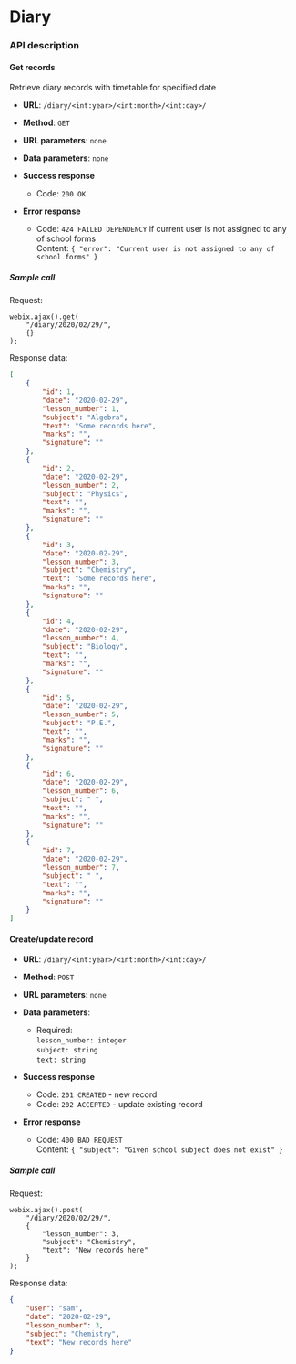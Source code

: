 # Diary


### API description

#### Get records

Retrieve diary records with timetable for specified date

* **URL**:
`/diary/<int:year>/<int:month>/<int:day>/`

* **Method**:
`GET`
  
* **URL parameters**:
`none`

* **Data parameters**:
`none`

* **Success response**
    * Code: `200 OK`

* **Error response**
    * Code: `424 FAILED DEPENDENCY` if current user is not assigned to any
            of school forms<br>
      Content: `{ "error": "Current user is not assigned to any of school forms" }`
 
##### Sample call

Request:
```
webix.ajax().get(
    "/diary/2020/02/29/",
    {}
);
```

Response data:
```json
[
    {
        "id": 1,
        "date": "2020-02-29",
        "lesson_number": 1,
        "subject": "Algebra",
        "text": "Some records here",
        "marks": "",
        "signature": ""
    },
    {
        "id": 2,
        "date": "2020-02-29",
        "lesson_number": 2,
        "subject": "Physics",
        "text": "",
        "marks": "",
        "signature": ""
    },
    {
        "id": 3,
        "date": "2020-02-29",
        "lesson_number": 3,
        "subject": "Chemistry",
        "text": "Some records here",
        "marks": "",
        "signature": ""
    },
    {
        "id": 4,
        "date": "2020-02-29",
        "lesson_number": 4,
        "subject": "Biology",
        "text": "",
        "marks": "",
        "signature": ""
    },
    {
        "id": 5,
        "date": "2020-02-29",
        "lesson_number": 5,
        "subject": "P.E.",
        "text": "",
        "marks": "",
        "signature": ""
    },
    {
        "id": 6,
        "date": "2020-02-29",
        "lesson_number": 6,
        "subject": " ",
        "text": "",
        "marks": "",
        "signature": ""
    },
    {
        "id": 7,
        "date": "2020-02-29",
        "lesson_number": 7,
        "subject": " ",
        "text": "",
        "marks": "",
        "signature": ""
    }
]
```

#### Create/update record

* **URL**:
`/diary/<int:year>/<int:month>/<int:day>/`

* **Method**:
`POST`
  
* **URL parameters**:
`none`

* **Data parameters**:
    * Required:<br>
        `lesson_number: integer`<br>
        `subject: string`<br>
        `text: string`

* **Success response**
    * Code: `201 CREATED` - new record
    * Code: `202 ACCEPTED` - update existing record

* **Error response**
    * Code: `400 BAD REQUEST`<br>
      Content: `{ "subject": "Given school subject does not exist" }`
 
##### Sample call

Request:
```
webix.ajax().post(
    "/diary/2020/02/29/",
    {
        "lesson_number": 3,
        "subject": "Chemistry",
        "text": "New records here"
    }
);
```

Response data:
```json
{
    "user": "sam",
    "date": "2020-02-29",
    "lesson_number": 3,
    "subject": "Chemistry",
    "text": "New records here"
}
```
